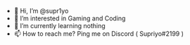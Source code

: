 - 👋 Hi, I’m @supr1yo
- 👀 I’m interested in Gaming and Coding
- 🌱 I’m currently learning nothing
- 📫 How to reach me? Ping me on Discord ( Supriyo#2199 )

<!---
supr1yo/supr1yo is a ✨ special ✨ repository because its `README.md` (this file) appears on your GitHub profile.
You can click the Preview link to take a look at your changes.
--->
